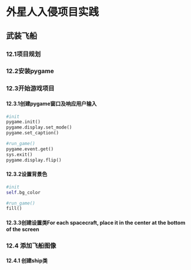 # 外星人入侵项目实践
## 武装飞船
### 12.1项目规划
### 12.2安装pygame
### 12.3开始游戏项目
#### 12.3.1创建pygame窗口及响应用户输入
```python
#init
pygame.init()
pygame.display.set_mode()
pygame.set_caption()

#run_game()
pygame.event.get()
sys.exit()
pygame.display.flip()
```

#### 12.3.2设置背景色
```python
#init
self.bg_color

#run_game()
fill()


```
#### 12.3.3创建设置类For each spacecraft, place it in the center at the bottom of the screen
### 12.4 添加飞船图像 
#### 12.4.1 创建ship类


